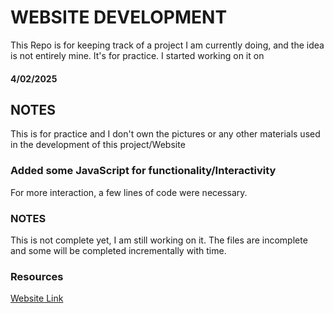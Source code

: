 # WEBSITE DEVELOPMENT
This Repo is for keeping track of a project I am currently doing, and the idea is not entirely mine. It's for practice.
I started working on it on 
#### 4/02/2025 

## NOTES
This is for practice and I don't own the pictures or any other materials used in the development of this project/Website

### Added some JavaScript for functionality/Interactivity
For more interaction, a few lines of code were necessary.

### NOTES
This is not complete yet, I am still working on it.
The files are incomplete and some will be completed incrementally with time.

### Resources
[ Website Link ](http://127.0.0.1:5500/Applications-dev/Project01/index.html)


